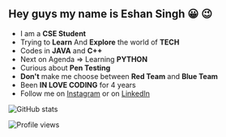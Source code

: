 ## Hey guys my name is Eshan Singh :grinning: :wink:

* I am a **CSE Student**
* Trying to **Learn** And **Explore** the world of **TECH**
* Codes in **JAVA** and **C++**
* Next on Agenda => Learning **PYTHON**
* Curious about **Pen Testing**
* **Don't** make me choose between **Red Team** and **Blue Team**
* Been **IN LOVE CODING** for 4 years
* Follow me on [Instagram](https://www.instagram.com/_eshan.singh_/) or on [LinkedIn](https://www.linkedin.com/in/eshan-singh-1985981b7/)

![GitHub stats](https://github-readme-stats.vercel.app/api?username=Kevin-Aaaquil&show_icons=true)


![Profile views](https://gpvc.arturio.dev/Kevin-Aaaquil)



